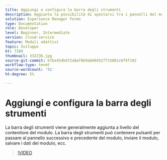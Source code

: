 ```yaml
---
title: Aggiungi e configura la barra degli strumenti
description: Aggiunta la possibilità di spostarsi tra i pannelli del modulo.
solution: Experience Manager Forms
type: Documentation
role: Developer
level: Beginner, Intermediate
version: cloud-service
feature: Moduli adattivi
topic: Sviluppo
kt: 7389
thumbnail: 332236.jpg
source-git-commit: 67be45dbd72a8af8b9ab60452ff15081c6f9f192
workflow-type: tm+mt
source-wordcount: '51'
ht-degree: 5%

---
```



# Aggiungi e configura la barra degli strumenti

La barra degli strumenti viene generalmente aggiunta a livello del contenitore del modulo. La barra degli strumenti può contenere pulsanti per passare al pannello successivo e precedente del modulo, inviare il modulo, salvare i dati del modulo, ecc.

>[!VIDEO](https://video.tv.adobe.com/v/332236?quality=12&learn=on)

